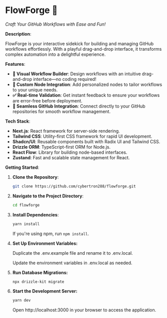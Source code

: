 # FlowForge 🚀

_Craft Your GitHub Workflows with Ease and Fun!_

**Description**:

FlowForge is your interactive sidekick for building and managing GitHub workflows effortlessly. With a playful drag-and-drop interface, it transforms complex automation into a delightful experience.

**Features**:

- **🎨 Visual Workflow Builder**: Design workflows with an intuitive drag-and-drop interface—no coding required!
- **🔧 Custom Node Integration**: Add personalized nodes to tailor workflows to your unique needs.
- **✅ Real-time Validation**: Get instant feedback to ensure your workflows are error-free before deployment.
- **🔗 Seamless GitHub Integration**: Connect directly to your GitHub repositories for smooth workflow management.

**Tech Stack**:

- **Next.js**: React framework for server-side rendering.
- **Tailwind CSS**: Utility-first CSS framework for rapid UI development.
- **Shadcn/UI**: Reusable components built with Radix UI and Tailwind CSS.
- **Drizzle ORM**: TypeScript-first ORM for Node.js.
- **React Flow**: Library for building node-based interfaces.
- **Zustand**: Fast and scalable state management for React.

**Getting Started**:

1. **Clone the Repository**:

   ```bash
   git clone https://github.com/cybertron288/flowforge.git
   ```

2. **Navigate to the Project Directory**:

   ```bash
   cd flowforge
   ```

3. **Install Dependencies**:

   ```bash
   yarn install
   ```

   If you're using npm, run `npm install`.

4. **Set Up Environment Variables:**

   Duplicate the .env.example file and rename it to .env.local.

   Update the environment variables in .env.local as needed.

5. **Run Database Migrations:**

   ```bash
   npx drizzle-kit migrate
   ```

6. **Start the Development Server:**

   ```bash
   yarn dev
   ```

   Open http://localhost:3000 in your browser to access the application.
